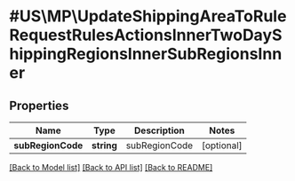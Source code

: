 # #US\MP\UpdateShippingAreaToRuleRequestRulesActionsInnerTwoDayShippingRegionsInnerSubRegionsInner

## Properties

Name | Type | Description | Notes
------------ | ------------- | ------------- | -------------
**subRegionCode** | **string** | subRegionCode | [optional]


[[Back to Model list]](../) [[Back to API list]](../../Api/US/MP) [[Back to README]](../../README.md)

